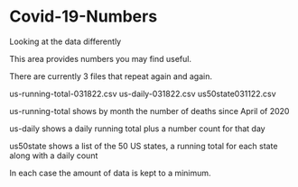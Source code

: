 # Covid-19-Numbers
Looking at the data differently

This area provides numbers you may find useful.

There are currently 3 files that repeat again and again.

us-running-total-031822.csv
us-daily-031822.csv
us50state031122.csv

us-running-total shows by month the number of deaths since April of 2020

us-daily shows a daily running total plus a number count for that day

us50state shows a list of the 50 US states, a running total for each state along with a daily count

In each case the amount of data is kept to a minimum.
